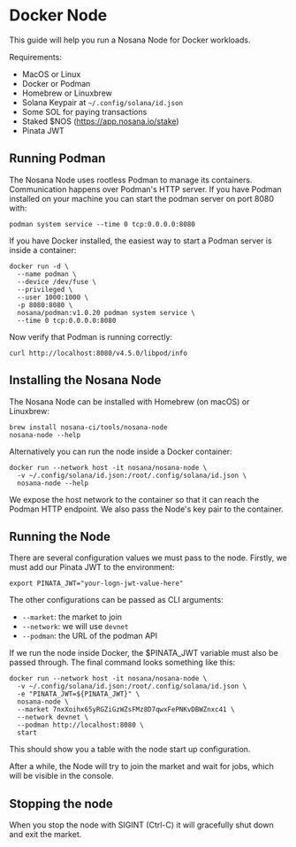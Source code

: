 # Docker Node

This guide will help you run a Nosana Node for Docker workloads.

Requirements:

- MacOS or Linux
- Docker or Podman
- Homebrew or Linuxbrew
- Solana Keypair at `~/.config/solana/id.json`
- Some SOL for paying transactions
- Staked $NOS (https://app.nosana.io/stake)
- Pinata JWT

## Running Podman

The Nosana Node uses rootless Podman to manage its containers. Communication happens over Podman's HTTP server. If you have Podman installed on your machine you can start the podman server on port 8080 with:

```
podman system service --time 0 tcp:0.0.0.0:8080
```

If you have Docker installed, the easiest way to start a Podman server is inside a container:

```
docker run -d \
  --name podman \
  --device /dev/fuse \
  --privileged \
  --user 1000:1000 \
  -p 8080:8080 \
  nosana/podman:v1.0.20 podman system service \
  --time 0 tcp:0.0.0.0:8080
```

Now verify that Podman is running correctly:

```
curl http://localhost:8080/v4.5.0/libpod/info
```

## Installing the Nosana Node

The Nosana Node can be installed with Homebrew (on macOS) or Linuxbrew:

```
brew install nosana-ci/tools/nosana-node
nosana-node --help
```

Alternatively you can run the node inside a Docker container:

```
docker run --network host -it nosana/nosana-node \
  -v ~/.config/solana/id.json:/root/.config/solana/id.json \
  nosana-node --help
```

We expose the host network to the container so that it can reach the Podman HTTP endpoint. We also pass the Node's key pair to the container.

## Running the Node

There are several configuration values we must pass to the node. Firstly, we must add our Pinata JWT to the environment:

```
export PINATA_JWT="your-logn-jwt-value-here"
```

The other configurations can be passed as CLI arguments:

- `--market`: the market to join
- `--network`: we will use `devnet`
- `--podman`: the URL of the podman API

If we run the node inside Docker, the $PINATA_JWT variable must also be passed through. The final command looks something like this:

```
docker run --network host -it nosana/nosana-node \
  -v ~/.config/solana/id.json:/root/.config/solana/id.json \
  -e "PINATA_JWT=${PINATA_JWT}" \
  nosana-node \
  --market 7nxXoihx65yRGZiGzWZsFMz8D7qwxFePNKvDBWZnxc41 \
  --network devnet \
  --podman http://localhost:8080 \
  start
```

This should show you a table with the node start up configuration.

After a while, the Node will try to join the market and wait for jobs, which will be visible in the console.

## Stopping the node

When you stop the node with SIGINT (Ctrl-C) it will gracefully shut down and exit the market.
